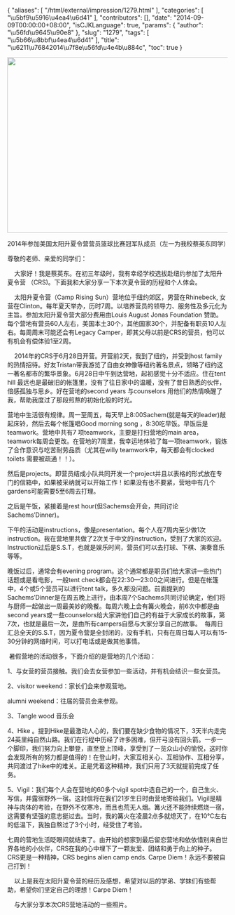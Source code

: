 {
    "aliases": [
        "/html/external/impression/1279.html"
    ],
    "categories": [
        "\u5bf9\u5916\u4ea4\u6d41"
    ],
    "contributors": [],
    "date": "2014-09-09T00:00:00+08:00",
    "isCJKLanguage": true,
    "params": {
        "author": "\u56fd\u9645\u90e8"
    },
    "slug": "1279",
    "tags": [
        "\u5b66\u8bbf\u4ea4\u6d41"
    ],
    "title": "\u6211\u76842014\u7f8e\u56fd\u4e4b\u884c",
    "toc": true
}


<img
    src="https://cdn.tfls.online/mirror/full/78e23d1c8efa88fa6a17105e0c15636da77f0260.jpg"
    style="display:block;margin-left:auto;margin-right:auto;"
    decoding="async"
    fetchpriority="auto"
    loading="lazy"
    height="400"
    width="600"
/>




2014年参加美国太阳升夏令营营员篮球比赛冠军队成员（左一为我校蔡英东同学）







尊敬的老师、亲爱的同学们：




    大家好！我是蔡英东。在初三年级时，我有幸经学校选拔赴纽约参加了太阳升夏令营 （CRS)。下面我和大家分享一下本次夏令营的历程和个人体会。




    太阳升夏令营（Camp
Rising Sun）营地位于纽约郊区，男营在Rhinebeck, 女营在Clinton。每年夏天举办，历时7周。以培养营员的领导力、服务性及多元化为主旨。参加太阳升夏令营大部分费用由Louis August Jonas Foundation 赞助。每个营地有营员60人左右，美国本土30个，其他国家30个，并配备有职员10人左右。每周周末可能还会有Legacy Camper，即其父母以前是CRS的营员，他可以有机会有偿体验1至2周。




    2014年的CRS于6月28日开营。开营前2天，我到了纽约，并受到host family的热情招待。好友Tristan带我游览了自由女神像等纽约著名景点，领略了纽约这一著名都市的繁华景象。6月28日中午到达营地，起初感觉十分不适应。住在tent hill 最远也是最破旧的帐篷里，没有了往日家中的温暖，没有了昔日熟悉的伙伴，倍感孤独与思乡。好在营地的second years 与counselors 用他们的热情唤醒了我，帮助我度过了那段煎熬的初始化般的时光。




营地中生活很有规律。周一至周五，每天早上8:00Sachem(就是每天的leader)敲起床铃，然后去每个帐篷唱Good morning song ，8:30吃早饭。早饭后是teamwork。营地中共有7 项teamwork，主要是打扫营地的main
area，teamwork每周会更改。在营地的7周里，我幸运地体验了每一项teamwork，锻炼了合作意识与吃苦耐劳品质（尤其在willy teamwork中，每天都会有clocked toilets 需要被疏通！！）。




然后是projects。即营员结成小队共同开发一个project并且以表格的形式放在专门的信箱中，如果被采纳就可以开始工作！如果没有也不要紧，营地中有几个gardens可能需要5至6周去打理。




之后是午饭，紧接着是rest hour(但Sachems会开会，共同讨论Sachems′Dinner)。




下午的活动是instructions，像是presentation。每个人在7周内至少做1次instruction。我在营地里共做了2次关于中文的instruction，受到了大家的欢迎。Instruction过后是S.S.T，也就是娱乐时间，营员们可以去打球、下棋、演奏音乐等等。




晚饭过后，通常会有evening program。这个通常都是职员们给大家讲一些热门话题或是看电影，一般tent check都会在22:30—23:00之间进行。但是在帐篷中，4个或5个营员可以进行tent talk，多久都没问题。前面提到的Sachems′Dinner是在周五晚上进行，由本周7个Sachems共同讨论确定，他们将与厨师一起做出一周最美妙的晚餐。每周六晚上会有篝火晚会，前6次中都是由second
years或一些counselors给大家讲他们自己的有益于大家成长的故事，第7次，也就是最后一次，是由所有campers自愿与大家分享自己的故事。  每周日汇总全天的S.S.T，因为夏令营是全封闭的，没有手机，只有在周日每人可以有15-30分钟的网络时间，可以打电话或是做其他事情。




 暑假营地的活动很多，下面介绍的是营地的几个活动：




1、与女营的营员接触。我们会去女营参加一些活动，并有机会结识一些女营员。




2、visitor weekend：家长们会来参观营地。




alumni weekend：往届的营员会来参观。




3、Tangle wood 音乐会




4、Hike 。提到Hike是最激动人心的，我们要在缺少食物的情况下，3天半内走完24英里纯自然山路。我们在行程中历经了许多困难，但开弓没有回头箭。一步一个脚印，我们努力向上攀登，直至登上顶峰，享受到了一览众山小的愉悦，这时你会发现所有的努力都是值得的！在登山时，大家互相关心、互相协作、互相分享，共同渡过了hike中的难关。正是凭着这种精神，我们只用了3天就提前完成了任务。




5、Vigil：我们每个人会在营地的60多个vigil spot中选自己的一个，自己生火、写信，并露宿野外一宿。这封信将在我们21岁生日时由营地寄给我们。Vigil是精神与肉体的考验，在野外不仅寒冷，而且也荒无人烟。篝火还不能持续燃烧一宿，这需要有坚强的意志挺过去。当时，我的篝火在凌晨2点多就熄灭了，在10℃左右的低温下，我独自熬过了3个小时，经受住了考验。




七周的营地生活眨眼间就结束了。由开始的想家到最后留恋营地和依依惜别来自世界各地的小伙伴，CRS在我的心中埋下了一颗友爱、团结和勇于向上的种子。CRS更是一种精神，CRS begins alien camp ends. Carpe Diem！永远不要被自己打到！




    以上是我在太阳升夏令营的经历及感想，希望对以后的学弟、学妹们有些帮助，希望你们坚定自己的理想！Carpe Diem！




    与大家分享本次CRS营地活动的一些照片。



